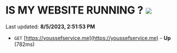 # IS MY WEBSITE RUNNING ? [![](https://img.shields.io/static/v1?label=Sponsor&message=%E2%9D%A4&logo=GitHub&color=%23fe8e86)](https://github.com/sponsors/<username>)

Last updated: **8/5/2023, 2:51:53 PM**

- `GET` [https://youssefservice.me](https://youssefservice.me) - **Up** (782ms)
